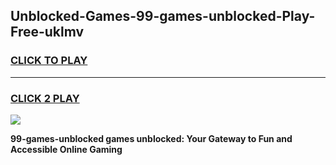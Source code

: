 
## Unblocked-Games-99-games-unblocked-Play-Free-uklmv
<h3>
<a href="https://premium76.site?title=99-games-unblocked&ref=20A">CLICK TO PLAY</a></h3>
<hr>

<h3>
<a href="https://premium76.site?title=99-games-unblocked&ref=20A">CLICK 2 PLAY</a>
  
</h3>

<a href="https://premium76.site?title=99-games-unblocked&ref=20A"><img src="https://clearcache.store/games.png"></a>


**99-games-unblocked games unblocked: Your Gateway to Fun and Accessible Online Gaming**
